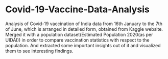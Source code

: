 # Covid-19-Vaccine-Data-Analysis
Analysis of Covid-19 vaccination of India data from 16th January to the 7th of June, which is arranged in detailed form, obtained from Kaggle website. Merged it with a population dataset(Estimated Population 2020(as per UIDAI)) in order to compare vaccination statistics with respect to the population. And extracted some important insights out of it and visualized them to see interesting findings.
